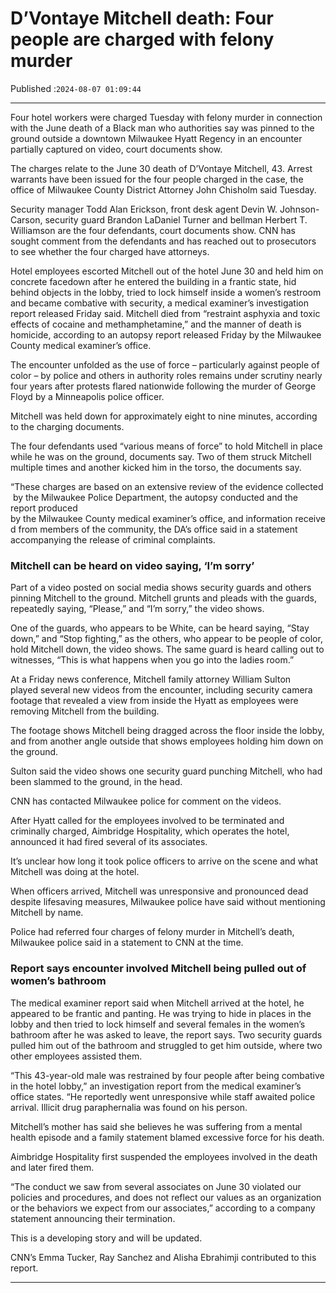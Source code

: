 # D’Vontaye Mitchell death: Four people are charged with felony murder

Published :`2024-08-07 01:09:44`

---

Four hotel workers were charged Tuesday with felony murder in connection with the June death of a Black man who authorities say was pinned to the ground outside a downtown Milwaukee Hyatt Regency in an encounter partially captured on video, court documents show.

The charges relate to the June 30 death of D’Vontaye Mitchell, 43. Arrest warrants have been issued for the four people charged in the case, the office of Milwaukee County District Attorney John Chisholm said Tuesday.

Security manager Todd Alan Erickson, front desk agent Devin W. Johnson-Carson, security guard Brandon LaDaniel Turner and bellman Herbert T. Williamson are the four defendants, court documents show. CNN has sought comment from the defendants and has reached out to prosecutors to see whether the four charged have attorneys.

Hotel employees escorted Mitchell out of the hotel June 30 and held him on concrete facedown after he entered the building in a frantic state, hid behind objects in the lobby, tried to lock himself inside a women’s restroom and became combative with security, a medical examiner’s investigation report released Friday said. Mitchell died from “restraint asphyxia and toxic effects of cocaine and methamphetamine,” and the manner of death is homicide, according to an autopsy report released Friday by the Milwaukee County medical examiner’s office.

The encounter unfolded as the use of force – particularly against people of color – by police and others in authority roles remains under scrutiny nearly four years after protests flared nationwide following the murder of George Floyd by a Minneapolis police officer.

Mitchell was held down for approximately eight to nine minutes, according to the charging documents.

The four defendants used “various means of force” to hold Mitchell in place while he was on the ground, documents say. Two of them struck Mitchell multiple times and another kicked him in the torso, the documents say.

“These charges are based on an extensive review of the evidence collected by the Milwaukee Police Department, the autopsy conducted and the report produced by the Milwaukee County medical examiner’s office, and information received from members of the community, the DA’s office said in a statement accompanying the release of criminal complaints.

### Mitchell can be heard on video saying, ‘I’m sorry’

Part of a video posted on social media shows security guards and others pinning Mitchell to the ground. Mitchell grunts and pleads with the guards, repeatedly saying, “Please,” and “I’m sorry,” the video shows.

One of the guards, who appears to be White, can be heard saying, “Stay down,” and “Stop fighting,” as the others, who appear to be people of color, hold Mitchell down, the video shows. The same guard is heard calling out to witnesses, “This is what happens when you go into the ladies room.”

At a Friday news conference, Mitchell family attorney William Sulton played several new videos from the encounter, including security camera footage that revealed a view from inside the Hyatt as employees were removing Mitchell from the building.

The footage shows Mitchell being dragged across the floor inside the lobby, and from another angle outside that shows employees holding him down on the ground.

Sulton said the video shows one security guard punching Mitchell, who had been slammed to the ground, in the head.

CNN has contacted Milwaukee police for comment on the videos.

After Hyatt called for the employees involved to be terminated and criminally charged, Aimbridge Hospitality, which operates the hotel, announced it had fired several of its associates.

It’s unclear how long it took police officers to arrive on the scene and what Mitchell was doing at the hotel.

When officers arrived, Mitchell was unresponsive and pronounced dead despite lifesaving measures, Milwaukee police have said without mentioning Mitchell by name.

Police had referred four charges of felony murder in Mitchell’s death, Milwaukee police said in a statement to CNN at the time.

### Report says encounter involved Mitchell being pulled out of women’s bathroom

The medical examiner report said when Mitchell arrived at the hotel, he appeared to be frantic and panting. He was trying to hide in places in the lobby and then tried to lock himself and several females in the women’s bathroom after he was asked to leave, the report says. Two security guards pulled him out of the bathroom and struggled to get him outside, where two other employees assisted them.

“This 43-year-old male was restrained by four people after being combative in the hotel lobby,” an investigation report from the medical examiner’s office states. “He reportedly went unresponsive while staff awaited police arrival. Illicit drug paraphernalia was found on his person.

Mitchell’s mother has said she believes he was suffering from a mental health episode and a family statement blamed excessive force for his death.

Aimbridge Hospitality first suspended the employees involved in the death and later fired them.

“The conduct we saw from several associates on June 30 violated our policies and procedures, and does not reflect our values as an organization or the behaviors we expect from our associates,” according to a company statement announcing their termination.

This is a developing story and will be updated.

CNN’s Emma Tucker, Ray Sanchez and Alisha Ebrahimji contributed to this report.

---

